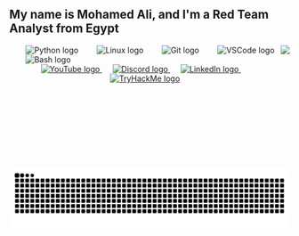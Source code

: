 <h2 align="left">My name is Mohamed Ali, and I'm a Red Team Analyst from Egypt</h2>
<img align="right" height="220" src="https://38.media.tumblr.com/579b6ba60ad4ce790b3f368973d71c5b/tumblr_nu6zzjrpg11t6rnioo1_r1_1280.gif" />

<div align="left">
  <div align="left">
    <img width="25" />
    <img src="https://cdn.jsdelivr.net/gh/devicons/devicon/icons/python/python-original.svg" height="40" alt="Python logo" />
    <img width="25" />
    <img src="https://cdn.jsdelivr.net/gh/devicons/devicon/icons/linux/linux-original.svg" height="40" alt="Linux logo" />
    <img width="25" />
    <img src="https://cdn.jsdelivr.net/gh/devicons/devicon/icons/git/git-original.svg" height="40" alt="Git logo" />
    <img width="25" />
    <img src="https://cdn.jsdelivr.net/gh/devicons/devicon/icons/vscode/vscode-original.svg" height="40" alt="VSCode logo" />
    <img width="25" />
    <img src="https://cdn.jsdelivr.net/gh/devicons/devicon/icons/bash/bash-original.svg" height="40" alt="Bash logo" />
  </div>

 <div align="center" style="margin-top: 0px;">
  <a href="https://www.youtube.com/@mosecc0327" target="_blank">
    <img src="https://img.shields.io/static/v1?message=Youtube&logo=youtube&label=&color=FF0000&logoColor=white&style=for-the-badge" height="35" alt="YouTube logo" />
  </a>
  <img width="15" />
  <a href="https://discord.com/" target="_blank">
    <img src="https://img.shields.io/static/v1?message=Discord&logo=discord&label=&color=7289DA&logoColor=white&style=for-the-badge" height="35" alt="Discord logo" />
  </a>
  <img width="15" />
  <a href="https://www.linkedin.com/in/mosec0?utm_source=share&utm_campaign=share_via&utm_content=profile&utm_medium=android_app" target="_blank">
    <img src="https://img.shields.io/static/v1?message=LinkedIn&logo=linkedin&label=&color=0077B5&logoColor=white&style=for-the-badge" height="35" alt="LinkedIn logo" />
  </a>
  <img width="15" />
  <a href="https://tryhackme.com/p/mohamedsec0" target="_blank">
    <img src="https://img.shields.io/static/v1?message=TryHackMe&logo=tryhackme&label=&color=88cc14&logoColor=white&style=for-the-badge" height="35" alt="TryHackMe logo" />
  </a>
</div>

  <p align="left" style="margin-top: 50px;">
    <img src="https://raw.githubusercontent.com/taozhi8833998/taozhi8833998/output/github-contribution-grid-snake-dark.svg" alt="Snake animation" width="800" />
  </p>
</div>

<br clear="both">

  
